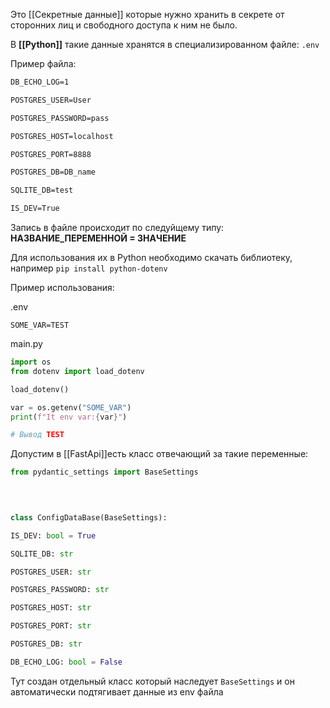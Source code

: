 Это [[Секретные данные]] которые нужно хранить в секрете от сторонних лиц и свободного доступа к ним не было.


В **[[Python]]** такие данные хранятся в специализированном файле: ``` .env ```

Пример файла:

```txt
DB_ECHO_LOG=1

POSTGRES_USER=User

POSTGRES_PASSWORD=pass

POSTGRES_HOST=localhost

POSTGRES_PORT=8888

POSTGRES_DB=DB_name

SQLITE_DB=test

IS_DEV=True
```

Запись в файле происходит по следуйщему типу:
**НАЗВАНИЕ_ПЕРЕМЕННОЙ = ЗНАЧЕНИЕ**

Для использования их в Python необходимо скачать библиотеку, например 
```pip install python-dotenv```

Пример использования:

.env
```env 
SOME_VAR=TEST
```

main.py
```python
import os
from dotenv import load_dotenv

load_dotenv()

var = os.getenv("SOME_VAR")
print(f"It env var:{var}")

# Вывод TEST

```

Допустим в [[FastApi]]есть класс отвечающий за такие переменные:

```python
from pydantic_settings import BaseSettings

  
  

class ConfigDataBase(BaseSettings):

IS_DEV: bool = True

SQLITE_DB: str

POSTGRES_USER: str

POSTGRES_PASSWORD: str

POSTGRES_HOST: str

POSTGRES_PORT: str

POSTGRES_DB: str

DB_ECHO_LOG: bool = False

```

Тут создан отдельный класс который наследует ```BaseSettings``` и он автоматически подтягивает данные из env файла